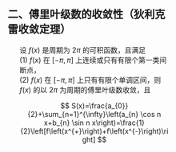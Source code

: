 <div style="float: left; width: 64%; padding: 1%;">

## 二、傅里叶级数的收敛性（狄利克雷收敛定理）

<ul>

设 $f(x)$ 是周期为 $2 \pi$ 的可积函数，且满足  
(1) $f(x)$ 在 $[-\pi, \pi]$ 上连续或只有有限个第一类间断点，  
(2) $f(x)$ 在 $[-\pi, \pi]$ 上只有有限个单调区间，则 $f(x)$ 的以 $2 \pi$ 为周期的傅里叶级数收敛，且

$$
S(x)=\frac{a_{0}}{2}+\sum_{n=1}^{\infty}\left(a_{n} \cos n x+b_{n} \sin n x\right)=\frac{1}{2}\left[f\left(x^{+}\right)+f\left(x^{-}\right)\right]
$$

</ul>

</div>
<div style="float: right; width: 26%; padding: 1%;">

</div>
<div style="clear: both;"></div>
